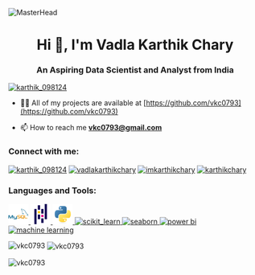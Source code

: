 ![MasterHead](https://camo.githubusercontent.com/f5a8ba4f28fe3ec8d5eb73dfa2303873b5d7122fb1ba08a5946e24d6c13e82c4/68747470733a2f2f6d656469612e6c6963646e2e636f6d2f646d732f696d6167652f4334443132415145536a37322d733567454b672f61727469636c652d636f7665725f696d6167652d736872696e6b5f3630305f323030302f302f313632363735333836373131303f653d3231343734383336343726763d6265746126743d4b6637594175775a74794347594c4e63682d4d676335654f432d376837754c5f646e424149677341465251)
<h1 align="center">Hi 👋, I'm Vadla Karthik Chary</h1>
<h3 align="center">An Aspiring Data Scientist and Analyst from India</h3>

<p align="left"> <a href="https://twitter.com/karthik_098124" target="blank"><img src="https://img.shields.io/twitter/follow/karthik_098124?logo=twitter&style=for-the-badge" alt="karthik_098124" /></a> </p>

- 👨‍💻 All of my projects are available at [https://github.com/vkc0793](https://github.com/vkc0793)

- 📫 How to reach me **vkc0793@gmail.com**

<h3 align="left">Connect with me:</h3>
<p align="left">
<a href="https://twitter.com/karthik_098124" target="blank"><img align="center" src="https://raw.githubusercontent.com/rahuldkjain/github-profile-readme-generator/master/src/images/icons/Social/twitter.svg" alt="karthik_098124" height="30" width="40" /></a>
<a href="https://linkedin.com/in/vadlakarthikchary" target="blank"><img align="center" src="https://raw.githubusercontent.com/rahuldkjain/github-profile-readme-generator/master/src/images/icons/Social/linked-in-alt.svg" alt="vadlakarthikchary" height="30" width="40" /></a>
<a href="https://instagram.com/imkarthikchary" target="blank"><img align="center" src="https://raw.githubusercontent.com/rahuldkjain/github-profile-readme-generator/master/src/images/icons/Social/instagram.svg" alt="imkarthikchary" height="30" width="40" /></a>
<a href="https://www.hackerrank.com/karthikchary" target="blank"><img align="center" src="https://raw.githubusercontent.com/rahuldkjain/github-profile-readme-generator/master/src/images/icons/Social/hackerrank.svg" alt="karthikchary" height="30" width="40" /></a>
</p>

<h3 align="left">Languages and Tools:</h3>
<p align="left"> <a href="https://www.mysql.com/" target="_blank" rel="noreferrer"> <img src="https://raw.githubusercontent.com/devicons/devicon/master/icons/mysql/mysql-original-wordmark.svg" alt="mysql" width="40" height="40"/> </a> <a href="https://pandas.pydata.org/" target="_blank" rel="noreferrer"> <img src="https://raw.githubusercontent.com/devicons/devicon/2ae2a900d2f041da66e950e4d48052658d850630/icons/pandas/pandas-original.svg" alt="pandas" width="40" height="40"/> </a> <a href="https://www.python.org" target="_blank" rel="noreferrer"> <img src="https://raw.githubusercontent.com/devicons/devicon/master/icons/python/python-original.svg" alt="python" width="40" height="40"/> </a> <a href="https://scikit-learn.org/" target="_blank" rel="noreferrer"> <img src="https://upload.wikimedia.org/wikipedia/commons/0/05/Scikit_learn_logo_small.svg" alt="scikit_learn" width="40" height="40"/> </a> <a href="https://seaborn.pydata.org/" target="_blank" rel="noreferrer"> <img src="https://seaborn.pydata.org/_images/logo-mark-lightbg.svg" alt="seaborn" width="40" height="40"/> </a> 
<a href="https://learn.microsoft.com/en-us/power-bi/" target="_blank" rel="noreferrer"> <img src="https://1000logos.net/wp-content/uploads/2022/12/Power-BI-Logo.png" alt="power bi" width="40" height="40"/> </a>
<a href="https://scikit-learn.org/stable/" target="_blank" rel="noreferrer"> <img src="https://cdn.iconscout.com/icon/premium/png-512-thumb/machine-learning-13-902561.png?f=webp&w=256" alt="machine learning" width="40" height="40"/> </a></p>

<p><img align="left" src="https://github-readme-stats.vercel.app/api/top-langs?username=vkc0793&show_icons=true&locale=en&layout=compact" alt="vkc0793" /></p>

<p>&nbsp;<img align="center" src="https://github-readme-stats.vercel.app/api?username=vkc0793&show_icons=true&locale=en" alt="vkc0793" /></p>

<p><img align="center" src="https://github-readme-streak-stats.herokuapp.com/?user=vkc0793&" alt="vkc0793" /></p>
